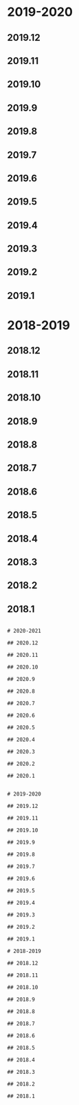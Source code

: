 
# 2019-2020

## 2019.12

## 2019.11

## 2019.10

## 2019.9

## 2019.8

## 2019.7

## 2019.6

## 2019.5

## 2019.4

## 2019.3

## 2019.2

## 2019.1

# 2018-2019

## 2018.12

## 2018.11

## 2018.10

## 2018.9

## 2018.8

## 2018.7

## 2018.6

## 2018.5

## 2018.4

## 2018.3

## 2018.2

## 2018.1


```

# 2020-2021

## 2020.12

## 2020.11

## 2020.10

## 2020.9

## 2020.8

## 2020.7

## 2020.6

## 2020.5

## 2020.4

## 2020.3

## 2020.2

## 2020.1


# 2019-2020

## 2019.12

## 2019.11

## 2019.10

## 2019.9

## 2019.8

## 2019.7

## 2019.6

## 2019.5

## 2019.4

## 2019.3

## 2019.2

## 2019.1

# 2018-2019

## 2018.12

## 2018.11

## 2018.10

## 2018.9

## 2018.8

## 2018.7

## 2018.6

## 2018.5

## 2018.4

## 2018.3

## 2018.2

## 2018.1


```